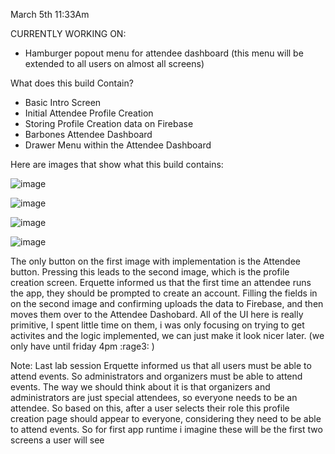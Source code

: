 March 5th 11:33Am

CURRENTLY WORKING ON:
- Hamburger popout menu for attendee dashboard (this menu will be extended to all users on almost all screens) 


What does this build Contain? 
- Basic Intro Screen
- Initial Attendee Profile Creation
- Storing Profile Creation data on Firebase
- Barbones Attendee Dashboard
- Drawer Menu within the Attendee Dashboard

Here are images that show what this build contains: 

![image](https://github.com/CMPUT301W24T57/holos-Project/assets/82182216/2d88b80c-f689-4d43-bc3f-5bfd1143ca34)

![image](https://github.com/CMPUT301W24T57/holos-Project/assets/82182216/ef913f69-740c-45a4-9007-ba90a70ca121)

![image](https://github.com/CMPUT301W24T57/holos-Project/assets/82182216/15509be0-9906-458c-a521-b729df018654)

![image](https://github.com/CMPUT301W24T57/holos-Project/assets/82182216/5abceae3-b3ca-479c-ada0-ed08781f237b)


 The only button on the first image with implementation is the Attendee button. Pressing this leads to the second image, which is the profile creation screen. Erquette informed us that the first time an attendee runs the app, they should be prompted to create an account. Filling the fields in on the second image and confirming uploads the data to Firebase, and then moves them over to the Attendee Dashobard. All of the UI here is really primitive, I spent little time on them, i was only focusing on trying to get activites and the logic implemented, we can just make it look nicer later. (we only have until friday 4pm :rage3: ) 

Note: Last lab session Erquette informed us that all users must be able to attend events. So administrators and organizers must be able to attend events. The way we should think about it is that organizers and administrators are just special attendees, so everyone needs to be an attendee. So based on this, after a user selects their role this profile creation page should appear to everyone, considering they need to be able to attend events. So for first app runtime i imagine these will be the first two screens a user will see 

